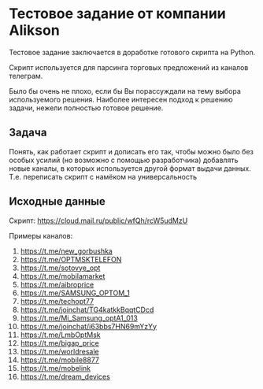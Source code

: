 # Тестовое задание от компании Alikson

Тестовое задание заключается в доработке готового скрипта на Python.

Скрипт используется для парсинга торговых предложений из каналов телеграм.

Было бы очень не плохо, если бы Вы порассуждали на тему выбора используемого решения. Наиболее интересен подход к решению задачи, нежели полностью готовое решение.

## Задача
Понять, как работает скрипт и дописать его так, чтобы можно было без особых усилий (но возможно с помощью разработчика) добавлять новые каналы, в которых используется другой формат выдачи данных. Т.е. переписать скрипт с намёком на универсальность

## Исходные данные

Скрипт: https://cloud.mail.ru/public/wfQh/rcW5udMzU

Примеры каналов:
1. https://t.me/new_gorbushka
2. https://t.me/OPTMSKTELEFON
3. https://t.me/sotovye_opt
4. https://t.me/mobilamarket
5. https://t.me/aibroprice
6. https://t.me/SAMSUNG_OPTOM_1
7. https://t.me/techopt77
8. https://t.me/joinchat/TG4katkkBqqtCDcd
9. https://t.me/Mi_Samsung_optA1_013
10. https://t.me/joinchat/i63bbs7HN69mYzYy
11. https://t.me/LmbOptMsk
12. https://t.me/bigap_price
13. https://t.me/worldresale
14. https://t.me/mobile8877
15. https://t.me/mobelink
16. https://t.me/dream_devices
